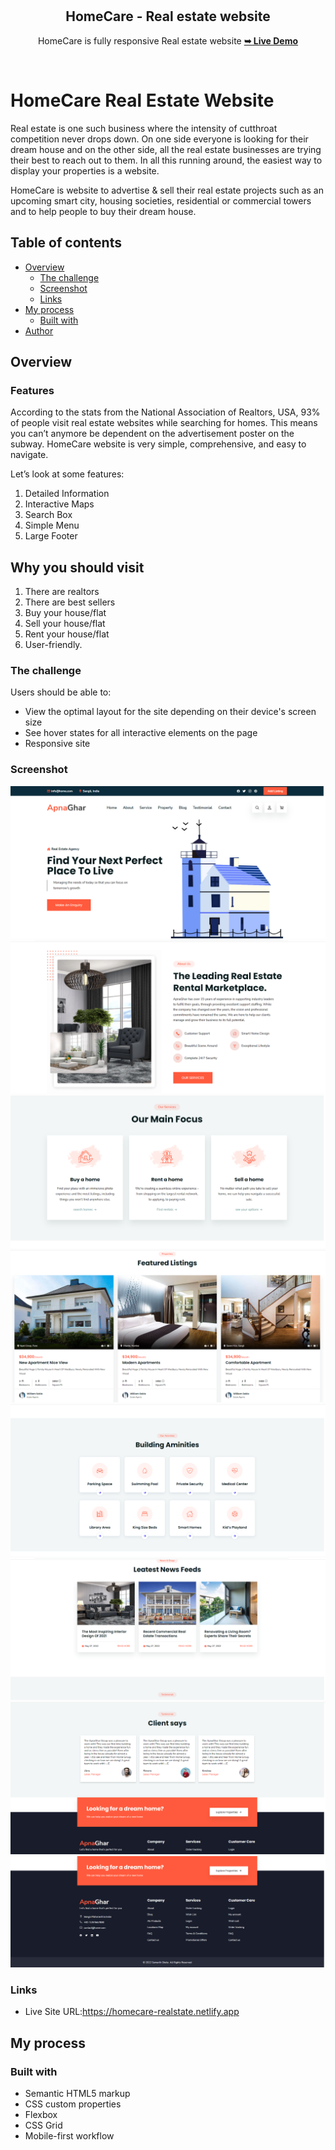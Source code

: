 <div align="center">
  
 
  <br />
  <br />
  
  
  <h2 align="center">HomeCare - Real estate website</h2>

HomeCare is fully responsive Real estate website
<a href="https://homecare-realstate.netlify.app"><strong>➥ Live Demo</strong></a>

</div>

<br />

# HomeCare Real Estate Website

Real estate is one such business where the intensity of cutthroat competition never drops down. On one side everyone is looking for their dream house and on the other side, all the real estate businesses are trying their best to reach out to them.
In all this running around, the easiest way to display your properties is a website.

HomeCare is website to advertise & sell their real estate projects such as an upcoming smart city, housing societies, residential or commercial towers and to help people to buy their dream house.

## Table of contents

- [Overview](#overview)
  - [The challenge](#the-challenge)
  - [Screenshot](#screenshot)
  - [Links](#links)
- [My process](#my-process)
  - [Built with](#built-with)
- [Author](#author)

## Overview

### Features

According to the stats from the National Association of Realtors, USA, 93% of people visit real estate websites while searching for homes.
This means you can’t anymore be dependent on the advertisement poster on the subway.
HomeCare website is very simple, comprehensive, and easy to navigate.

Let’s look at some features:

1. Detailed Information
2. Interactive Maps
3. Search Box
4. Simple Menu
5. Large Footer

## Why you should visit

1. There are realtors
2. There are best sellers
3. Buy your house/flat
4. Sell your house/flat
5. Rent your house/flat
6. User-friendly.

### The challenge

Users should be able to:

- View the optimal layout for the site depending on their device's screen size
- See hover states for all interactive elements on the page
- Responsive site

### Screenshot

![](./assets/Screenshots/1.png)
![](./assets/Screenshots/2.png)
![](./assets/Screenshots/3.png)
![](./assets/Screenshots/4.png)
![](./assets/Screenshots/5.png)
![](./assets/Screenshots/6.png)
![](./assets/Screenshots/7.png)
![](./assets/Screenshots/8.png)

### Links

- Live Site URL:https://homecare-realstate.netlify.app

## My process

### Built with

- Semantic HTML5 markup
- CSS custom properties
- Flexbox
- CSS Grid
- Mobile-first workflow
